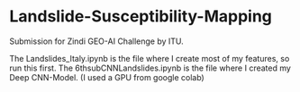 # Landslide-Susceptibility-Mapping
Submission for Zindi GEO-AI Challenge by ITU.

The Landslides_Italy.ipynb is the file where I create most of my features, so run this first. 
The 6thsubCNNLandslides.ipynb is the file where I created my Deep CNN-Model. (I used a GPU from google colab)
